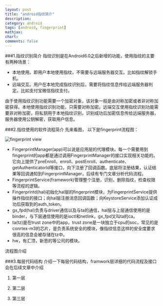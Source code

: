 ```yaml
---
layout: post
title: "android指纹简介"
description:
category: android
tags: [android, fingerprint]
mathjax: 
chart:
comments: false
---
```


###1.指纹识别简介
指纹识别是在Android6.0之后新增的功能，使用指纹的主要有两种场景：

+ 本地使用。即用户本地使用指纹，不需要与远端服务器交互。比如指纹解锁手机。
+ 远端交互。用户在本地完成指纹识别后，需要将指纹信息传给远端服务器判定。比如支付宝微信指纹支付。

由于使用指纹识别功能需要一个加密对象，该对象一般是由对称加密或者非对称加密获得。本地使用指纹识别功能，只需要对称加密。远端交互使用指纹识别功能需要非对称加密，将私钥用于本地指纹识别，识别成功后加密信息传给远端服务器，服务器使用公钥解密，获取用户信息。

###2.指纹使用的软件流程简介
先来看图， 以下是fingerprint流程图：

![fingerprint view](https://raw.githubusercontent.com/jsno9/jsno9.github.io/master/images/android/fingerprintview.png)

+ FingerprintManager(app)可以说是应用层的代理模块。每一个需要用到fingerprint的app都是通过调用FingerprintManager的接口实现相关功能的。它向上提供了preEnroll、enroll、postEnroll、authenticate、getAuthenticatorId等接口，向下注册了回调函数。底层将注册结果，认证结果等回调通知到FingerprintManager，后续有专门文章分析代码流程。
+ FingerprintService(framework)管理整个注册，识别，删除指纹，检查权限等流程的逻辑。
+ Fingerprintd(hal)初始化hal层的fingerprint模块，为FingerprintService提供操作指纹的接口；向hal层注册消息回调函数；向KeystoreService添加认证成功后获取到的auth_token。
+ gx_fpd(hal)负责与driver通信以及与ta的通信，hal层与上层通信使用的是binder，与下层通信使用的是ioctl和netlink，gx_fpd又叫ta的ca。
+ ta(tz)是在trust zone中的app，trust zone是一块独立于cpu的soc，常见的是conrtex-m3的芯片，是负责系统安全的模块，像指纹信息这样的安全度要求很高的信息会被存储在tz中。
+ hw，有汇顶，新思的等公司的模块。

流程图介绍

###3.每层代码结构
介绍一下每层代码结构，framwork层详细的代码流程及接口会在后续文章中介绍

1. 第一层

2. 第二层

3. 第三层



